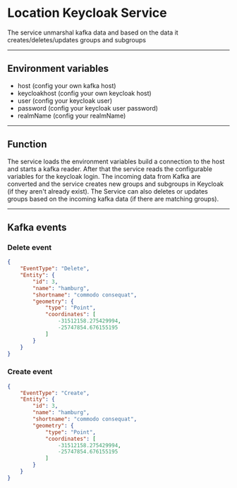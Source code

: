 # Location Keycloak Service

The service unmarshal kafka data and based on the data it creates/deletes/updates groups and subgroups
___

## Environment variables

- host (config your own kafka host)
- keycloakhost (config your own keycloak host)
- user (config your keycloak user)
- password (config your keycloak user password)
- realmName (config your realmName)
___

## Function

The service loads the environment variables build a connection to the host and starts a kafka reader. After that the service reads the configurable variables for the keycloak login. The incoming data from Kafka are converted and the service creates new groups and subgroups in Keycloak (if they aren't already exist). The Service can also deletes or updates groups based on the incoming kafka data (if there are matching groups).
___
## Kafka events


### Delete event
```json
{
	"EventType": "Delete",
	"Entity": {
		"id": 3,
		"name": "hamburg",
		"shortname": "commodo consequat",
		"geometry": {
			"type": "Point",
			"coordinates": [
				-31512158.275429994,
				-25747854.676155195
			]
		}
	}
}
```

### Create event
```json
{
	"EventType": "Create",
	"Entity": {
		"id": 3,
		"name": "hamburg",
		"shortname": "commodo consequat",
		"geometry": {
			"type": "Point",
			"coordinates": [
				-31512158.275429994,
				-25747854.676155195
			]
		}
	}
}
```
